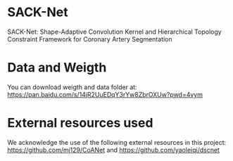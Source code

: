 # SACK-Net
SACK-Net: Shape-Adaptive Convolution Kernel and Hierarchical Topology Constraint Framework for Coronary Artery Segmentation
# Data and Weigth
You can download weigth and data folder at: https://pan.baidu.com/s/14jR2UuEDqY3rYw8ZbrOXUw?pwd=4vym 
# External resources used
We acknowledge the use of the following external resources in this project:
https://github.com/mj129/CoANet
and
https://github.com/yaoleiqi/dscnet
